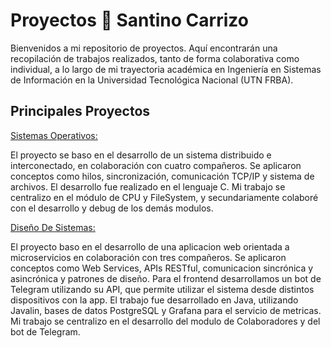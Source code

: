 # Proyectos 🚀 Santino Carrizo

Bienvenidos a mi repositorio de proyectos. Aquí encontrarán una recopilación de trabajos realizados, tanto de forma colaborativa como individual, a lo largo de mi trayectoria académica en Ingeniería en Sistemas de Información en la Universidad Tecnológica Nacional (UTN FRBA).




## Principales Proyectos



[Sistemas Operativos:](https://github.com/santinocarrizoo04/Proyectos-SantinoCarrizo/tree/main/Sistemas%20Operativos%20-%202024)

El proyecto se baso en el desarrollo de un sistema distribuido e interconectado, en colaboración con cuatro compañeros. Se aplicaron conceptos como hilos, sincronización, comunicación TCP/IP y sistema de archivos. El desarrollo fue realizado en el lenguaje C. Mi trabajo se centralizo en el módulo de CPU y FileSystem, y secundariamente colaboré con el desarrollo y debug de los demás modulos.


[Diseño De Sistemas:](https://github.com/santinocarrizoo04/Proyectos-SantinoCarrizo/tree/main/Dise%C3%B1o%20De%20Sistemas%20-%202024)

El proyecto baso en el desarrollo de una aplicacion web orientada a microservicios en colaboración con tres compañeros. Se aplicaron conceptos como Web Services, APIs RESTful, comunicacion sincrónica y asincrónica y patrones de diseño. Para el frontend desarrollamos un bot de Telegram utilizando su API, que permite utilizar el sistema desde distintos dispositivos con la app. El trabajo fue desarrollado en Java, utilizando Javalin, bases de datos PostgreSQL y Grafana para el servicio de metricas. Mi trabajo se centralizo en el desarrollo del modulo de Colaboradores y del bot de Telegram.
